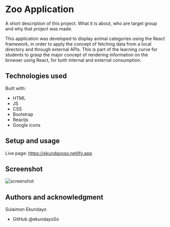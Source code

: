 # Zoo Application

A short description of this project. 
What it is about, who are target group and why that project was made. 

This application was developed to display animal categories using the React framework, in order to apply the concept of fetching data from a local directory and through external APIs. This is part of the learning curve for students to grasp the major concept of rendering information on the browser using React, for both internal and external consumption.

## Technologies used

Built with: 

- HTML
- JS
- CSS
- Bootstrap
- Reactjs 
- Google icons

## Setup and usage

Live page: https://ekundayoso.netlify.app

## Screenshot
![screenshot](/assets/screenshot.png)

## Authors and acknowledgment

Sulaimon Ekundayo
- GitHub @ekundayoSo

